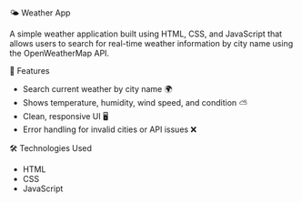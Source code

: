 🌤️ Weather App

A simple weather application built using HTML, CSS, and JavaScript that allows users to search for real-time weather information by city name using the OpenWeatherMap API.

🚀 Features

- Search current weather by city name 🌍
- Shows temperature, humidity, wind speed, and condition ⛅
- Clean, responsive UI 🖥️
- Error handling for invalid cities or API issues ❌

🛠️ Technologies Used

- HTML
- CSS
- JavaScript
